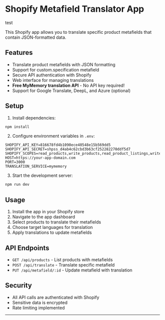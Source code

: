 # Shopify Metafield Translator App


test


This Shopify app allows you to translate specific product metafields that contain JSON-formatted data.



## Features

- Translate product metafields with JSON formatting
- Support for custom.specification metafield
- Secure API authentication with Shopify
- Web interface for managing translations
- **Free MyMemory translation API** - No API key required!
- Support for Google Translate, DeepL, and Azure (optional)

## Setup

1. Install dependencies:
```bash
npm install
```

2. Configure environment variables in `.env`:
```
SHOPIFY_API_KEY=816678fd4b1090ece40548e15b569dd5
SHOPIFY_API_SECRET=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
SHOPIFY_SCOPES=read_products,write_products,read_product_listings,write_product_listings
HOST=https://your-app-domain.com
PORT=3000
TRANSLATION_SERVICE=mymemory
```

3. Start the development server:
```bash
npm run dev
```

## Usage

1. Install the app in your Shopify store
2. Navigate to the app dashboard
3. Select products to translate their metafields
4. Choose target languages for translation
5. Apply translations to update metafields

## API Endpoints

- `GET /api/products` - List products with metafields
- `POST /api/translate` - Translate specific metafield
- `PUT /api/metafield/:id` - Update metafield with translation

## Security

- All API calls are authenticated with Shopify
- Sensitive data is encrypted
- Rate limiting implemented
  

------------------------
